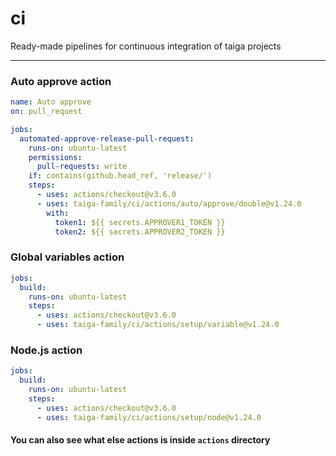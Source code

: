 # ci

Ready-made pipelines for continuous integration of taiga projects

---

### Auto approve action

```yml
name: Auto approve
on: pull_request

jobs:
  automated-approve-release-pull-request:
    runs-on: ubuntu-latest
    permissions:
      pull-requests: write
    if: contains(github.head_ref, 'release/')
    steps:
      - uses: actions/checkout@v3.6.0
      - uses: taiga-family/ci/actions/auto/approve/double@v1.24.0
        with:
          token1: ${{ secrets.APPROVER1_TOKEN }}
          token2: ${{ secrets.APPROVER2_TOKEN }}
```

### Global variables action

```yml
jobs:
  build:
    runs-on: ubuntu-latest
    steps:
      - uses: actions/checkout@v3.6.0
      - uses: taiga-family/ci/actions/setup/variable@v1.24.0
```

### Node.js action

```yml
jobs:
  build:
    runs-on: ubuntu-latest
    steps:
      - uses: actions/checkout@v3.6.0
      - uses: taiga-family/ci/actions/setup/node@v1.24.0
```

#### You can also see what else actions is inside `actions` directory
